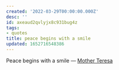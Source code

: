 ```yaml
---
created: '2022-03-29T00:00:00.000Z'
desc: ''
id: axeaud2qvlyjx8c931bug4z
tags:
- quotes
title: peace begins with a smile
updated: 1652716548386
---
```

   
Peace begins with a smile — [Mother Teresa](/not_created.md)